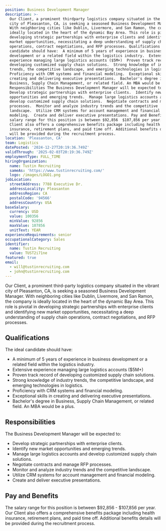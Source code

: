 ```yaml
---
position: Business Development Manager
description: >-
  Our Client, a prominent thirdparty logistics company situated in the vibrant
  city of Pleasanton, CA, is seeking a seasoned Business Development Manager.
  With neighboring cities like Dublin, Livermore, and San Ramon, the company is
  ideally located in the heart of the dynamic Bay Area. This role is pivotal in
  developing strategic partnerships with enterprise clients and identifying new
  market opportunities, necessitating a deep understanding of supply chain
  operations, contract negotiations, and RFP processes. Qualifications The ideal
  candidate should have:  A minimum of 5 years of experience in business
  development or a related field within the logistics industry.  Extensive
  experience managing large logistics accounts ($5M+)  Proven track record of
  developing customized supply chain solutions.  Strong knowledge of industry
  trends, the competitive landscape, and emerging technologies in logistics. 
  Proficiency with CRM systems and financial modeling.  Exceptional skills in
  creating and delivering executive presentations.  Bachelor's degree in
  Business, Supply Chain Management, or related field. An MBA would be a plus.
  Responsibilities The Business Development Manager will be expected to: 
  Develop strategic partnerships with enterprise clients.  Identify new market
  opportunities and emerging trends.  Manage large logistics accounts and
  develop customized supply chain solutions.  Negotiate contracts and manage RFP
  processes.  Monitor and analyze industry trends and the competitive
  landscape.  Utilize CRM systems for account management and financial
  modeling.  Create and deliver executive presentations. Pay and Benefits The
  salary range for this position is between $92,856  $107,856 per year. Our
  Client also offers a comprehensive benefits package including health
  insurance, retirement plans, and paid time off. Additional benefits details
  will be provided during the recruitment process.
location: 'Pleasanton, CA'
team: Logistics
datePosted: '2024-12-27T20:19:36.749Z'
validThrough: '2025-02-03T20:19:36.749Z'
employmentType: FULL_TIME
hiringOrganization:
  name: Tustin Recruiting
  sameAs: 'https://www.tustinrecruiting.com/'
  logo: /images/LOGO1.png
jobLocation:
  streetAddress: 7788 Executive Dr.
  addressLocality: Pleasanton
  addressRegion: CA
  postalCode: '94566'
  addressCountry: USA
baseSalary:
  currency: USD
  value: 100356
  minValue: 92856
  maxValue: 107856
  unitText: YEAR
experienceRequirements: senior
occupationalCategory: Sales
identifier:
  name: Tustin Recruiting
  value: TUST2i71ne
featured: true
email:
  - will@tustinrecruiting.com
  - john@tustinrecruiting.com
---
```




Our Client, a prominent third-party logistics company situated in the vibrant city of Pleasanton, CA, is seeking a seasoned Business Development Manager. With neighboring cities like Dublin, Livermore, and San Ramon, the company is ideally located in the heart of the dynamic Bay Area. This role is pivotal in developing strategic partnerships with enterprise clients and identifying new market opportunities, necessitating a deep understanding of supply chain operations, contract negotiations, and RFP processes.

## Qualifications

The ideal candidate should have:

- A minimum of 5 years of experience in business development or a related field within the logistics industry.
- Extensive experience managing large logistics accounts ($5M+)
- Proven track record of developing customized supply chain solutions.
- Strong knowledge of industry trends, the competitive landscape, and emerging technologies in logistics.
- Proficiency with CRM systems and financial modeling.
- Exceptional skills in creating and delivering executive presentations.
- Bachelor's degree in Business, Supply Chain Management, or related field. An MBA would be a plus.

## Responsibilities

The Business Development Manager will be expected to:

- Develop strategic partnerships with enterprise clients.
- Identify new market opportunities and emerging trends.
- Manage large logistics accounts and develop customized supply chain solutions.
- Negotiate contracts and manage RFP processes.
- Monitor and analyze industry trends and the competitive landscape.
- Utilize CRM systems for account management and financial modeling.
- Create and deliver executive presentations.

## Pay and Benefits

The salary range for this position is between $92,856 - $107,856 per year. Our Client also offers a comprehensive benefits package including health insurance, retirement plans, and paid time off. Additional benefits details will be provided during the recruitment process.
